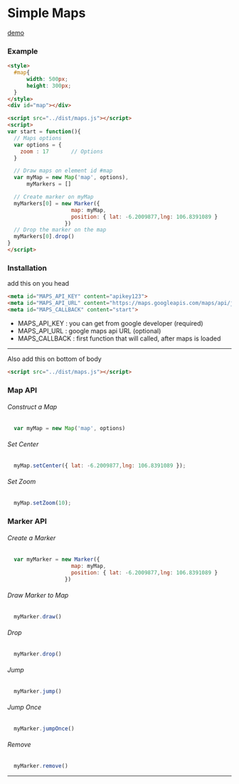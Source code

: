 # Simple Maps
[demo](http://alileza.github.io/simple-maps/demo/)
### Example
```html
<style>
  #map{
      width: 500px;
      height: 300px;
  }
</style>
<div id="map"></div>

<script src="../dist/maps.js"></script>
<script>
var start = function(){
  // Maps options
  var options = {
    zoom : 17       // Options
  }

  // Draw maps on element id #map
  var myMap = new Map('map', options),
      myMarkers = []

  // Create marker on myMap
  myMarkers[0] = new Marker({
                    map: myMap,
                    position: { lat: -6.2009877,lng: 106.8391089 }
                  })
  // Drop the marker on the map
  myMarkers[0].drop()
}
</script>
```

### Installation
add this on you head
```html
<meta id="MAPS_API_KEY" content="apikey123">
<meta id="MAPS_API_URL" content="https://maps.googleapis.com/maps/api/js">
<meta id="MAPS_CALLBACK" content="start">
```
* MAPS_API_KEY : you can get from google developer (required)
* MAPS_API_URL : google maps api URL (optional)
* MAPS_CALLBACK : first function that will called, after maps is loaded

---
Also add this on bottom of body
```html
<script src="../dist/maps.js"></script>
```

### Map API
###### Construct a Map
```javascript
  var myMap = new Map('map', options)
```
###### Set Center
```javascript
  myMap.setCenter({ lat: -6.2009877,lng: 106.8391089 });
```

###### Set Zoom
```javascript
  myMap.setZoom(10);
```
### Marker API
###### Create a Marker
```javascript
  var myMarker = new Marker({
                    map: myMap,
                    position: { lat: -6.2009877,lng: 106.8391089 }
                  })
```

###### Draw Marker to Map
```javascript
  myMarker.draw()
```

###### Drop
```javascript
  myMarker.drop()
```

###### Jump
```javascript
  myMarker.jump()
```

###### Jump Once
```javascript
  myMarker.jumpOnce()
```

###### Remove
```javascript
  myMarker.remove()
```

---

